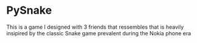 # PySnake
This is a game I designed with 3 friends that ressembles that is heavily insipired by the classic Snake game prevalent during the Nokia phone era 
